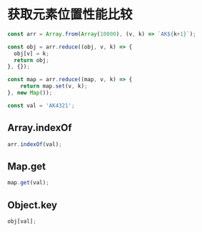 # 获取元素位置性能比较

```javascript
const arr = Array.from(Array(10000), (v, k) => `AK${k+1}`);

const obj = arr.reduce((obj, v, k) => {
  obj[v] = k;
  return obj;
}, {});

const map = arr.reduce((map, v, k) => {
    return map.set(v, k);
}, new Map());

const val = 'AK4321';
```

## Array.indexOf

```javascript
arr.indexOf(val);
```

## Map.get

```javascript
map.get(val);
```

## Object.key

```javascript
obj[val];
```
